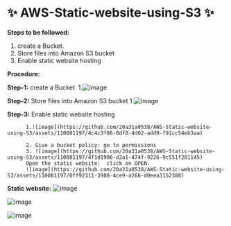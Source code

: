 # ✨ AWS-Static-website-using-S3 ✨
**Steps to be followed:**
1. create a Bucket.
2. Store files into Amazon S3 bucket
3. Enable static website hosting

**Procedure:**

**Step-1:**
          create a Bucket.
          1.![image](https://github.com/20a31a0538/AWS-Static-website-using-S3/assets/110081197/b80f7e1b-a6ae-4ac9-a51e-0cad6cca430d)


**Step-2:**
          Store files into Amazon S3 bucket
          1.![image](https://github.com/20a31a0538/AWS-Static-website-using-S3/assets/110081197/8eb231c5-2d93-4605-a835-fa09c1115621)


**Step-3:**
          Enable static website hosting

          1.![image](https://github.com/20a31a0538/AWS-Static-website-using-S3/assets/110081197/4c4c3f86-8df0-4d02-add9-f91cc54eb3aa)
          
          2. Give a bucket policy: go to permissions
          3. ![image](https://github.com/20a31a0538/AWS-Static-website-using-S3/assets/110081197/4f1d1906-d2a1-474f-9226-9c551f281145)
          Open the static website:  click on OPEN.
          ![image](https://github.com/20a31a0538/AWS-Static-website-using-S3/assets/110081197/0ff92311-3908-4ce9-a266-d0eea3152388)


**Static website:**
![image](https://github.com/20a31a0538/AWS-Static-website-using-S3/assets/110081197/c0f9d3ea-2af9-41e8-9350-79d38e7f7092)

![image](https://github.com/20a31a0538/AWS-Static-website-using-S3/assets/110081197/8b25c5ae-ff12-4aca-818f-63a25cbb9c18)

![image](https://github.com/20a31a0538/AWS-Static-website-using-S3/assets/110081197/26de5b4f-a682-4061-866a-77377920100e)



          



